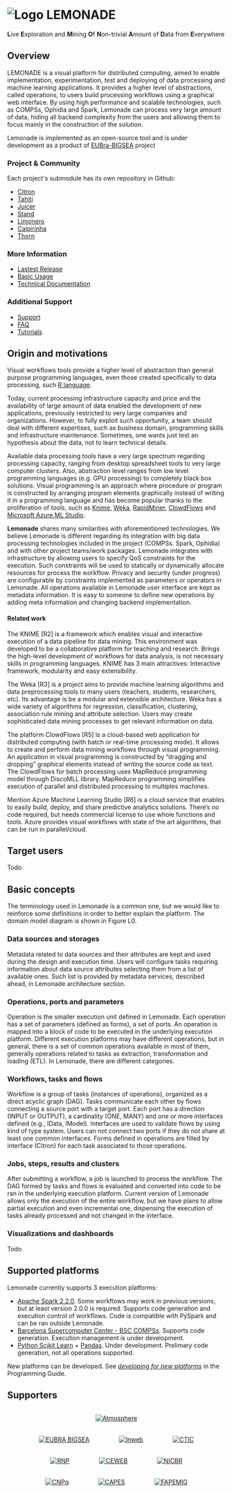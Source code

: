 # ![Logo](/vuepress/img/logo.png) LEMONADE
**L**ive **E**xploration and **M**ining **O**f **N**on-trivial **A**mount of **D**ata from **E**verywhere

## Overview
LEMONADE is a visual platform for distributed computing, aimed to enable implementation, experimentation, test and deploying of data processing and machine learning applications. It provides a higher level of abstractions, called operations, to users build processing workflows using a graphical web interface. By using high performance and scalable technologies, such as COMPSs, Ophidia and Spark, Lemonade can process very large amount of data, hiding all backend complexity from the users and allowing them to focus mainly in the construction of the solution.

Lemonade is implemented as an open-source tool and is under development as a product of [EUBra-BIGSEA](http://www.eubra-bigsea.eu/) project

### Project & Community

Each project's submodule has its own repository in Github:

* [Citron](https://github.com/eubr-bigsea/citron)
* [Tahiti](https://github.com/eubr-bigsea/tahiti)
* [Juicer](https://github.com/eubr-bigsea/juicer)
* [Stand](https://github.com/eubr-bigsea/stand)
* [Limonero](https://github.com/eubr-bigsea/limonero)
* [Caipirinha](https://github.com/eubr-bigsea/caipirinha)
* [Thorn](https://github.com/eubr-bigsea/thorn)


### More Information
* [Lastest Release](https://teste.ctweb.inweb.org.br/landing-page)
* [Basic Usage]()
* [Technical Documentation](https://github.com/eubr-bigsea/citron/wiki/API)

### Additional Support
* [Support]()
* [FAQ]()
* [Tutorials]()

## Origin and motivations

Visual workflows tools provide a higher level of abstraction than general purpose programming languages, even those created specifically to data processing, such [R language](https://www.r-project.org/). 

Today, current processing infrastructure capacity and price and the availability of large amount of data enabled the development of new applications, previously restricted to very large companies and organizations. However, to fully exploit such opportunity, a team should deal with different expertises, such as business domain, programming skills and infrastructure maintenance. Sometimes, one wants just test an hypothesis about the data, not to learn technical details. 

Available data processing tools have a very large spectrum regarding processing capacity, ranging from desktop spreadsheet tools to very large computer clusters. Also, abstraction level ranges from low level programming languages (e.g. GPU processing) to completely black box solutions. Visual programming is an approach where procedure or program is constructed by arranging program elements graphically instead of writing it in a programming language and has become popular thanks to the proliferation of tools, such as [Knime](https://www.knime.com/), [Weka](https://www.cs.waikato.ac.nz/ml/weka/), [RapidMiner](https://www.cs.waikato.ac.nz/ml/weka/), [ClowdFlows](http://clowdflows.org) and [Microsoft Azure ML Studio](https://studio.azureml.net). 

**Lemonade** shares many similarities with aforementioned technologies. We believe Lemonade is different regarding its integration with big data processing technologies included in the project (COMPSs. Spark, Ophidia) and with other project teams/work packages. Lemonade integrates with infrastructure by allowing users to specify QoS constraints for the execution. Such constraints will be used to statically or dynamically allocate resources for process the workflow. Privacy and security (under progress) are configurable by constraints implemented as parameters or operators in Lemonade. 
All operations available in Lemonade user interface are kept as metadata information. It is easy to someone to define new operations by adding meta information and changing backend implementation. 

#### Related work

The KNIME [R2] is a framework which enables visual and interactive execution of a data pipeline for data mining. This environment was developed to be a collaborative platform for teaching and research. Brings the high-level development of workflows for data analysis, is not necessary skills in programming languages. KNIME has 3 main attractives: Interactive framework, modularity and easy extensibility.

The Weka [R3] is  a project aims to provide machine learning algorithms and data preprocessing tools to many users (teachers, students, researchers, etc).  Its advantage is be a modular and extensible architecture. Weka has a wide variety of algorithms for regression, classification, clustering, association rule mining and attribute selection. Users may create sophisticated data mining processes to get relevant information on data.

The platform ClowdFlows [R5] is a cloud-based web application for distributed computing (with batch or real-time processing mode). It allows to create and perform data mining workflows through visual programming. An application in visual programming is constructed by “dragging and dropping” graphical elements instead of writing the source code as text. The ClowdFlows for batch processing uses MapReduce programming model through DiscoMLL library. MapReduce programming simplifies execution of parallel and distributed processing to multiples machines.

Mention Azure Machine Learning Studio [R6] is a cloud service that enables to easily build, deploy, and share predictive analytics solutions.  There’s no code required, but needs commercial license to use whole functions and tools. Azure provides visual workflows with state of the art algorithms, that can be run in parallel/cloud. 

## Target users
Todo

## Basic concepts

The terminology used in Lemonade is a common one, but we would like to reinforce some definitions in order to better explain the platform. The domain model diagram is shown in Figure L0.

### <a name="data-sources-and-storages"></a> Data sources and storages
Metadata related to data sources and their attributes are kept and used during the design and execution time. Users will configure tasks requiring information about data source attributes selecting them from a list of available ones. Such list is provided by metadata services, described ahead, in Lemonade architecture section. 

### Operations, ports and parameters

Operation is the smaller execution unit defined in Lemonade. Each operation has a set of parameters (defined as forms), a set of ports. An operation is mapped into a block of code to be executed in the underlying execution platform. Different execution platforms may have different operations, but in general, there is a set of common operations available in most of them, generally operations related to tasks as extraction, transformation and loading (ETL). In Lemonade, there are different categories.


### Workflows, tasks and flows

Workflow is a group of tasks (instances of operations), organized as a direct acyclic graph (DAG). Tasks communicate each other by flows connecting a source port with a target port. Each port has a direction (INPUT or OUTPUT), a cardinality (ONE, MANY) and one or more interfaces defined (e.g., IData, IModel). Interfaces are used to validate flows by using kind of type system. Users can not connect two ports if they do not share at least one common interfaces. Forms defined in operations are filled by interface (Citron) for each task associated to those operations. 

### Jobs, steps, results and clusters

After submitting a workflow, a job is launched to process the workflow. The DAG formed by tasks and flows is evaluated and converted into code to be ran in the underlying execution platform. Current version of Lemonade allows only the execution of the entire workflow, but we have plans to allow partial execution and even incremental one, dispensing the execution of tasks already processed and not changed in the interface. 

### Visualizations and dashboards
Todo

## Supported platforms

Lemonade currently supports 3 execution platforms:

* [Apache Spark 2.2.0](http://spark.apache.org/docs/2.2.0/). Some workflows may work in previous versions, but at least version 2.0.0 is required. Supports code generation and execution control of workflows. Code is compatible with PySpark and can be ran outside Lemonade. 
* [Barcelona Supercomputer Center - BSC COMPSs](https://www.bsc.es/research-and-development/software-and-apps/software-list/comp-superscalar). Supports code generation. Execution management is under development.
* [Python Scikit Learn](http://scikit-learn.org/stable/) + [Pandas](http://pandas.pydata.org/). Under development. Prelimary code generation, not all operations supported.

New platforms can be developed. See _[developing for new platforms]()_ in the Programming Guide.

## Supporters

<div style="margin-top: 32px;width: 100%; text-align: center"><a style="" href="https://www.atmosphere-eubrazil.eu/" title="Atmosphere"><img src="/vuepress/img/atmosphere.png" alt="Atmosphere"></a></div>

<div style="width: 100%; text-align: center">
	<a style="" href="https://www.atmosphere-eubrazil.eu/" title="EUBRA BIGSEA"><img style="margin-top: 32px;max-width: 200px;" src="/vuepress/img/bigsea.png" alt="EUBRA BIGSEA"></a>
	<a style="margin: 0 64px;" href="https://www.atmosphere-eubrazil.eu/" title="Inweb"><img style="margin-top: 32px; max-width: 200px;" src="/vuepress/img/inweb.png" alt="Inweb"></a>
	<a href="https://www.atmosphere-eubrazil.eu/" title="CTIC"><img style="margin-top: 32px; max-width: 200px;" src="/vuepress/img/ctic.png" alt="CTIC"></a>
</div>

<div style="width: 100%; text-align: center">
	<a style="" href="https://www.atmosphere-eubrazil.eu/" title="RNP"><img style="margin-top: 32px;max-width: 200px;" src="/vuepress/img/rnp.png" alt="RNP"></a>
	<a style="margin: 0 64px;" href="https://www.atmosphere-eubrazil.eu/" title="CEWEB"><img style="margin-top: 32px; max-width: 200px;" src="/vuepress/img/ceweb.png" alt="CEWEB"></a>
	<a href="https://www.atmosphere-eubrazil.eu/" title="NICBR"><img style="margin-top: 32px; max-width: 200px;" src="/vuepress/img/nic.png" alt="NICBR"></a>
</div>

<div style="width: 100%; text-align: center">
	<a href="https://www.atmosphere-eubrazil.eu/" title="CNPq"><img style="margin-top: 32px;max-width: 200px;" src="/vuepress/img/cnpq.png" alt="CNPq"></a>
	<a style="margin: 0 64px;" href="https://www.atmosphere-eubrazil.eu/" title="CAPES"><img style="margin-top: 32px; max-width: 200px;" src="/vuepress/img/capes.png" alt="CAPES"></a>
	<a href="https://www.atmosphere-eubrazil.eu/" title="FAPEMIG"><img style="margin-top: 32px; max-width: 200px;" src="/vuepress/img/fapemig.png" alt="FAPEMIG"></a>
</div>